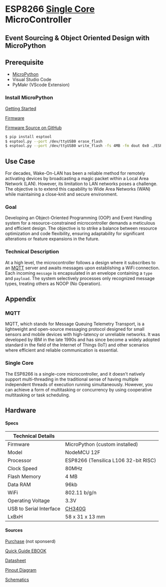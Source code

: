 # ESP8266 [Single Core](#single-core) MicroController
## Event Sourcing & Object Oriented Design with MicroPython

## Prerequisite
  - [MicroPython](#install-micropython)
  - Visual Studio Code
  - PyMakr (VScode Extension)

### Install MicroPython

[Getting Started](https://docs.micropython.org/en/latest/esp8266/tutorial/intro.html)

[Firmware](https://micropython.org/download/ESP8266_GENERIC/)

[Firmware Source on GitHub](https://github.com/micropython/micropython/tree/master/ports/esp8266/boards/ESP8266_GENERIC)

```sh
$ pip install esptool
$ esptool.py --port /dev/ttyUSB0 erase_flash
$ esptool.py --port /dev/ttyUSB0 write_flash -fs 4MB -fm dout 0x0 ./ESP8266_GENERIC-20231005-v1.21.0.bin
```


## Use Case

For decades, Wake-On-LAN has been a reliable method for remotely activating devices by broadcasting a magic packet within a Local Area Network (LAN). However, its limitation to LAN networks poses a challenge. The objective is to extend this capability to Wide Area Networks (WAN) while maintaining a close-knit and secure environment.

### Goal

Developing an Object-Oriented Programming (OOP) and Event Handling system for a resource-constrained microcontroller demands a meticulous and efficient design. The objective is to strike a balance between resource optimization and code flexibility, ensuring adaptability for significant alterations or feature expansions in the future.

### Technical Description

At a high level, the microcontroller follows a design where it subscribes to an [MQTT](#mqtt) server and awaits messages upon establishing a WiFi connection. Each incoming `message` is encapsulated in an envelope containing a `type` and `payload`. The system selectively processes only recognized message types, treating others as NOOP (No Operation).

## Appendix

### MQTT
MQTT, which stands for Message Queuing Telemetry Transport, is a lightweight and open-source messaging protocol designed for small sensors and mobile devices with high-latency or unreliable networks. It was developed by IBM in the late 1990s and has since become a widely adopted standard in the field of the Internet of Things (IoT) and other scenarios where efficient and reliable communication is essential.

### Single Core
The ESP8266 is a single-core microcontroller, and it doesn't natively support multi-threading in the traditional sense of having multiple independent threads of execution running simultaneously. However, you can achieve a form of multitasking or concurrency by using cooperative multitasking or task scheduling.

## Hardware

#### Specs
|Technical Details||
|-|-|
|Firmware| MicroPython (custom installed)|
|Model|NodeMCU 12F|
|Processor|ESP8266 (Tensilica L106 32-bit RISC)|
|Clock Speed| 80MHz|
|Flash Memory| 4 MB|
|Data RAM|96kb|
|WiFi|802.11 b/g/n|
|Operating Voltage| 3.3V|
|USB to Serial Interface| [CH340G](https://static.efetividade.net/img/ch340g-datasheet-34852.pdf)|
|LxBxH |58 x 31 x 13 mm|

#### Sources
[Purchase](https://www.az-delivery.de/en/products/nodemcu-lolin-v3-modul-mit-esp8266?_pos=1&_sid=cca405331&_ss=r) (not sponserd)

[Quick Guide EBOOK](./NodeMCU_Lua_V3_Lolin_English.pdf)

[Datasheet](./NodeMCU_Lua_Lolin_V3_Modul_mit_ESP8266_12E_Datasheet.pdf)

[Pinout Diagram](./NodeMCU_Lua_Lolin_V3_Pinout_Diagram.pdf)

[Schematics](./NodeMCU_Lua_Lolin_V3_Schematics.pdf)
